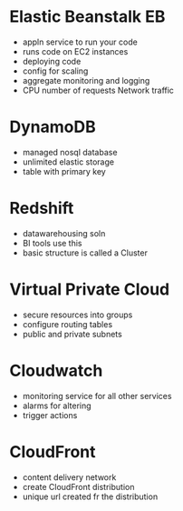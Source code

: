 # Elastic Beanstalk EB
- appln service to run your code
- runs code on EC2 instances
- deploying code
- config for scaling
- aggregate monitoring and logging 
- CPU number of requests Network traffic 

# DynamoDB
- managed nosql database
- unlimited elastic storage
- table with primary key 

# Redshift 
- datawarehousing soln
- BI tools use this
- basic structure is called a Cluster

# Virtual Private Cloud
- secure resources into groups 
- configure routing tables
- public and private subnets

# Cloudwatch
- monitoring service for all other services 
- alarms for altering 
- trigger actions

# CloudFront
- content delivery network 
- create CloudFront distribution 
- unique url created fr the distribution 

